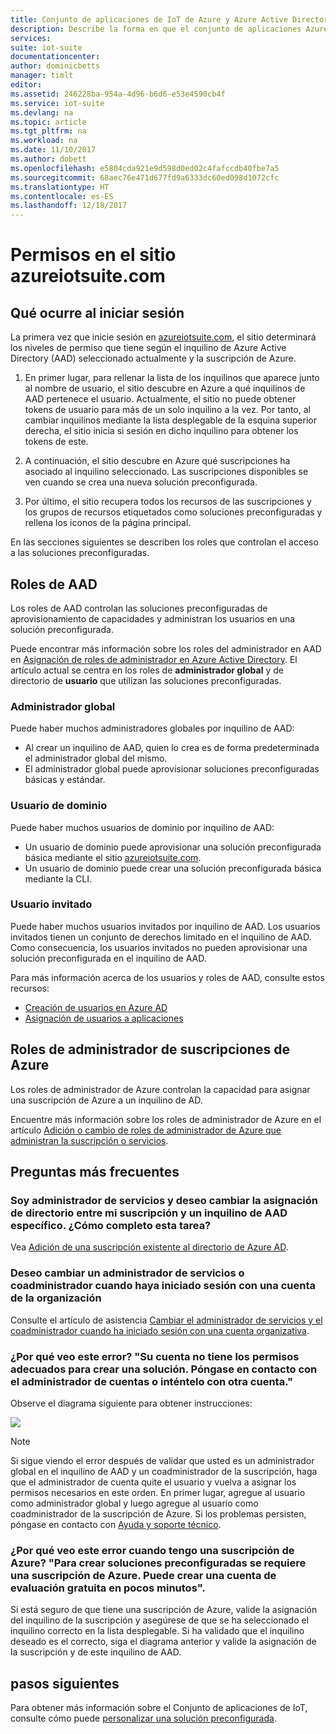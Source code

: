 ```yaml
---
title: Conjunto de aplicaciones de IoT de Azure y Azure Active Directory | Microsoft Docs
description: Describe la forma en que el conjunto de aplicaciones Azure IoT usa Azure Active Directory para administrar permisos.
services: 
suite: iot-suite
documentationcenter: 
author: dominicbetts
manager: timlt
editor: 
ms.assetid: 246228ba-954a-4d96-b6d6-e53e4590cb4f
ms.service: iot-suite
ms.devlang: na
ms.topic: article
ms.tgt_pltfrm: na
ms.workload: na
ms.date: 11/10/2017
ms.author: dobett
ms.openlocfilehash: e5804cda921e9d598d0ed02c4fafccdb40fbe7a5
ms.sourcegitcommit: 68aec76e471d677fd9a6333dc60ed098d1072cfc
ms.translationtype: HT
ms.contentlocale: es-ES
ms.lasthandoff: 12/18/2017
---
```

# <a name="permissions-on-the-azureiotsuitecom-site"></a>Permisos en el sitio azureiotsuite.com

## <a name="what-happens-when-you-sign-in"></a>Qué ocurre al iniciar sesión

La primera vez que inicie sesión en [azureiotsuite.com][lnk-azureiotsuite], el sitio determinará los niveles de permiso que tiene según el inquilino de Azure Active Directory (AAD) seleccionado actualmente y la suscripción de Azure.

1. En primer lugar, para rellenar la lista de los inquilinos que aparece junto al nombre de usuario, el sitio descubre en Azure a qué inquilinos de AAD pertenece el usuario. Actualmente, el sitio no puede obtener tokens de usuario para más de un solo inquilino a la vez. Por tanto, al cambiar inquilinos mediante la lista desplegable de la esquina superior derecha, el sitio inicia si sesión en dicho inquilino para obtener los tokens de este.

2. A continuación, el sitio descubre en Azure qué suscripciones ha asociado al inquilino seleccionado. Las suscripciones disponibles se ven cuando se crea una nueva solución preconfigurada.

3. Por último, el sitio recupera todos los recursos de las suscripciones y los grupos de recursos etiquetados como soluciones preconfiguradas y rellena los iconos de la página principal.

En las secciones siguientes se describen los roles que controlan el acceso a las soluciones preconfiguradas.

## <a name="aad-roles"></a>Roles de AAD

Los roles de AAD controlan las soluciones preconfiguradas de aprovisionamiento de capacidades y administran los usuarios en una solución preconfigurada.

Puede encontrar más información sobre los roles del administrador en AAD en [Asignación de roles de administrador en Azure Active Directory][lnk-aad-admin]. El artículo actual se centra en los roles de **administrador global** y de directorio de **usuario** que utilizan las soluciones preconfiguradas.

### <a name="global-administrator"></a>Administrador global

Puede haber muchos administradores globales por inquilino de AAD:

* Al crear un inquilino de AAD, quien lo crea es de forma predeterminada el administrador global del mismo.
* El administrador global puede aprovisionar soluciones preconfiguradas básicas y estándar.

### <a name="domain-user"></a>Usuario de dominio

Puede haber muchos usuarios de dominio por inquilino de AAD:

* Un usuario de dominio puede aprovisionar una solución preconfigurada básica mediante el sitio [azureiotsuite.com][lnk-azureiotsuite].
* Un usuario de dominio puede crear una solución preconfigurada básica mediante la CLI.

### <a name="guest-user"></a>Usuario invitado

Puede haber muchos usuarios invitados por inquilino de AAD. Los usuarios invitados tienen un conjunto de derechos limitado en el inquilino de AAD. Como consecuencia, los usuarios invitados no pueden aprovisionar una solución preconfigurada en el inquilino de AAD.

Para más información acerca de los usuarios y roles de AAD, consulte estos recursos:

* [Creación de usuarios en Azure AD][lnk-create-edit-users]
* [Asignación de usuarios a aplicaciones][lnk-assign-app-roles]

## <a name="azure-subscription-administrator-roles"></a>Roles de administrador de suscripciones de Azure

Los roles de administrador de Azure controlan la capacidad para asignar una suscripción de Azure a un inquilino de AD.

Encuentre más información sobre los roles de administrador de Azure en el artículo [Adición o cambio de roles de administrador de Azure que administran la suscripción o servicios][lnk-admin-roles].

## <a name="faq"></a>Preguntas más frecuentes

### <a name="im-a-service-administrator-and-id-like-to-change-the-directory-mapping-between-my-subscription-and-a-specific-aad-tenant-how-do-i-complete-this-task"></a>Soy administrador de servicios y deseo cambiar la asignación de directorio entre mi suscripción y un inquilino de AAD específico. ¿Cómo completo esta tarea?

Vea [Adición de una suscripción existente al directorio de Azure AD](../active-directory/active-directory-how-subscriptions-associated-directory.md#to-associate-an-existing-subscription-to-your-azure-ad-directory).

### <a name="i-want-to-change-a-service-administrator-or-co-administrator-when-logged-in-with-an-organisational-account"></a>Deseo cambiar un administrador de servicios o coadministrador cuando haya iniciado sesión con una cuenta de la organización

Consulte el artículo de asistencia [Cambiar el administrador de servicios y el coadministrador cuando ha iniciado sesión con una cuenta organizativa][lnk-service-admins].

### <a name="why-am-i-seeing-this-error-your-account-does-not-have-the-proper-permissions-to-create-a-solution-please-check-with-your-account-administrator-or-try-with-a-different-account"></a>¿Por qué veo este error? "Su cuenta no tiene los permisos adecuados para crear una solución. Póngase en contacto con el administrador de cuentas o inténtelo con otra cuenta."

Observe el diagrama siguiente para obtener instrucciones:

![][img-flowchart]

> [!NOTE]
> Si sigue viendo el error después de validar que usted es un administrador global en el inquilino de AAD y un coadministrador de la suscripción, haga que el administrador de cuenta quite el usuario y vuelva a asignar los permisos necesarios en este orden. En primer lugar, agregue al usuario como administrador global y luego agregue al usuario como coadministrador de la suscripción de Azure. Si los problemas persisten, póngase en contacto con [Ayuda y soporte técnico][lnk-help-support].

### <a name="why-am-i-seeing-this-error-when-i-have-an-azure-subscription-an-azure-subscription-is-required-to-create-pre-configured-solutions-you-can-create-a-free-trial-account-in-just-a-couple-of-minutes"></a>¿Por qué veo este error cuando tengo una suscripción de Azure? "Para crear soluciones preconfiguradas se requiere una suscripción de Azure. Puede crear una cuenta de evaluación gratuita en pocos minutos".

Si está seguro de que tiene una suscripción de Azure, valide la asignación del inquilino de la suscripción y asegúrese de que se ha seleccionado el inquilino correcto en la lista desplegable. Si ha validado que el inquilino deseado es el correcto, siga el diagrama anterior y valide la asignación de la suscripción y de este inquilino de AAD.

## <a name="next-steps"></a>pasos siguientes
Para obtener más información sobre el Conjunto de aplicaciones de IoT, consulte cómo puede [personalizar una solución preconfigurada][lnk-customize].

[img-flowchart]: media/iot-suite-permissions/flowchart.png

[lnk-azureiotsuite]: https://www.azureiotsuite.com/
[lnk-rm-github-repo]: https://github.com/Azure/azure-iot-remote-monitoring
[lnk-pm-github-repo]: https://github.com/Azure/azure-iot-predictive-maintenance
[lnk-cf-github-repo]: https://github.com/Azure/azure-iot-connected-factory
[lnk-aad-admin]: ../active-directory/active-directory-assign-admin-roles.md
[lnk-portal]: https://portal.azure.com/
[lnk-create-edit-users]: ../active-directory/active-directory-create-users.md
[lnk-assign-app-roles]: ../active-directory/active-directory-coreapps-assign-user-azure-portal.md
[lnk-service-admins]: https://azure.microsoft.com/support/changing-service-admin-and-co-admin/
[lnk-admin-roles]: ../billing/billing-add-change-azure-subscription-administrator.md
[lnk-resource-cs]: https://github.com/Azure/azure-iot-remote-monitoring/blob/master/DeviceAdministration/Web/Security/RolePermissions.cs
[lnk-help-support]: https://portal.azure.com/#blade/Microsoft_Azure_Support/HelpAndSupportBlade
[lnk-customize]: iot-suite-guidance-on-customizing-preconfigured-solutions.md
